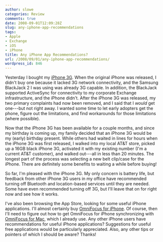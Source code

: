 ```yaml
---
author: slowe
categories: Review
comments: true
date: 2008-09-01T12:09:28Z
slug: any-iphone-app-recommendations
tags:
- Apple
- Exchange
- iOS
- iPhone
title: Any iPhone App Recommendations?
url: /2008/09/01/any-iphone-app-recommendations/
wordpress_id: 846
---
```


Yesterday I bought my [iPhone 3G](http://www.apple.com/iphone/). When the original iPhone was released, I didn't buy one because it lacked 3G network connectivity, and the Samsung BlackJack 2 I was using was already 3G capable. In addition, the BlackJack supported ActiveSync for connectivity to my corporate Exchange infrastructure, and the iPhone didn't. After the iPhone 3G was released, my two primary complaints had now been removed, and I said that I _would_ get one---but not right away. I wanted some time to let early adopters get the phone, figure out the limitations, and find workarounds for those limitations (where possible).

Now that the iPhone 3G has been available for a couple months, and since my birthday is coming up, my family decided that an iPhone 3G would be my (early) birthday present. While others had waited in lines for hours when the iPhone 3G was first released, I walked into my local AT&T store, picked up a 16GB black iPhone 3G, activated it with my existing number (I'm a current AT&T customer), and walked out---all in less than 20 minutes. The longest part of the process was selecting a new belt clip/case for the iPhone. There are definitely some benefits to waiting a while before buying!

So far, I'm pleased with the iPhone 3G. My only concern is battery life, but feedback from other iPhone 3G users in my office have recommended turning off Bluetooth and location-based services until they are needed. Some have even recommended turning off 3G, but I'll leave that on for right now and see how it works.

I've also been browsing the App Store, looking for some useful iPhone applications. I'll almost certainly buy [OmniFocus for iPhone](http://www.omnigroup.com/applications/omnifocus/iphone/). Of course, then I'll need to figure out how to get OmniFocus for iPhone synchronizing with [OmniFocus for Mac](http://www.omnigroup.com/applications/omnifocus/), which I already use. Any other iPhone users have recommendations for useful iPhone applications? Suggestions for useful free applications would be particularly appreciated. Also, any other tips or pointers of which I should be aware? Thanks!

